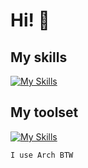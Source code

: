 # Hi! :wave:

## My skills
[![My Skills](https://skillicons.dev/icons?i=py,c,cpp,rust,latex,tensorflow,bash)](https://skillicons.dev)

## My toolset
[![My Skills](https://skillicons.dev/icons?i=linux,git,neovim,github,sqlite,markdown)](https://skillicons.dev)

`I use Arch BTW`
